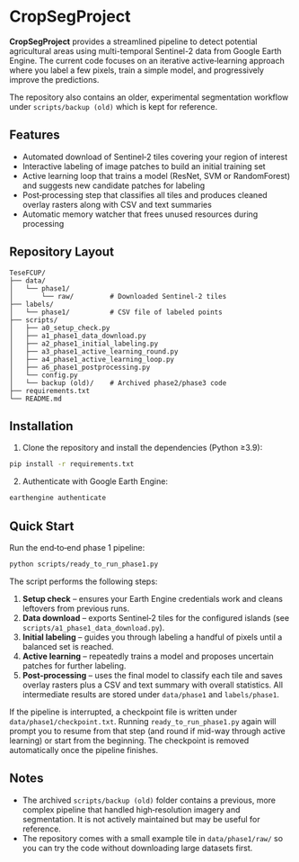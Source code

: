 # CropSegProject

**CropSegProject** provides a streamlined pipeline to detect potential agricultural areas using multi-temporal Sentinel-2 data from Google Earth Engine.  The current code focuses on an iterative active‑learning approach where you label a few pixels, train a simple model, and progressively improve the predictions.

The repository also contains an older, experimental segmentation workflow under `scripts/backup (old)` which is kept for reference.

## Features

- Automated download of Sentinel‑2 tiles covering your region of interest
- Interactive labeling of image patches to build an initial training set
- Active learning loop that trains a model (ResNet, SVM or RandomForest) and suggests new candidate patches for labeling
- Post‑processing step that classifies all tiles and produces cleaned overlay rasters along with CSV and text summaries
- Automatic memory watcher that frees unused resources during processing
## Repository Layout

```
TeseFCUP/
├── data/
│   └── phase1/
│       └── raw/         # Downloaded Sentinel-2 tiles
├── labels/
│   └── phase1/          # CSV file of labeled points
├── scripts/
│   ├── a0_setup_check.py
│   ├── a1_phase1_data_download.py
│   ├── a2_phase1_initial_labeling.py
│   ├── a3_phase1_active_learning_round.py
│   ├── a4_phase1_active_learning_loop.py
│   ├── a6_phase1_postprocessing.py
│   └── config.py
│   └── backup (old)/    # Archived phase2/phase3 code
├── requirements.txt
└── README.md
```

## Installation

1. Clone the repository and install the dependencies (Python ≥3.9):

```bash
pip install -r requirements.txt
```

2. Authenticate with Google Earth Engine:

```bash
earthengine authenticate
```

## Quick Start

Run the end‑to‑end phase 1 pipeline:

```bash
python scripts/ready_to_run_phase1.py
```

The script performs the following steps:

1. **Setup check** – ensures your Earth Engine credentials work and cleans leftovers from previous runs.
2. **Data download** – exports Sentinel‑2 tiles for the configured islands (see `scripts/a1_phase1_data_download.py`).
3. **Initial labeling** – guides you through labeling a handful of pixels until a balanced set is reached.
4. **Active learning** – repeatedly trains a model and proposes uncertain patches for further labeling.
5. **Post‑processing** – uses the final model to classify each tile and saves overlay rasters plus a CSV and text summary with overall statistics.
All intermediate results are stored under `data/phase1` and `labels/phase1`.

If the pipeline is interrupted, a checkpoint file is written under
`data/phase1/checkpoint.txt`. Running `ready_to_run_phase1.py` again will prompt
you to resume from that step (and round if mid-way through active learning) or
start from the beginning. The checkpoint is removed automatically once the
pipeline finishes.

## Notes

- The archived `scripts/backup (old)` folder contains a previous, more complex pipeline that handled high‑resolution imagery and segmentation. It is not actively maintained but may be useful for reference.
- The repository comes with a small example tile in `data/phase1/raw/` so you can try the code without downloading large datasets first.
